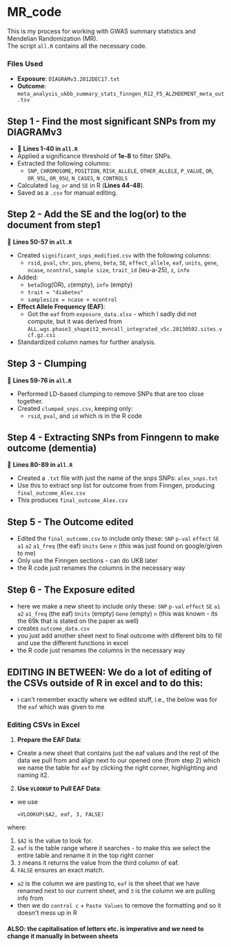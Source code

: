 # MR_code

This is my process for working with GWAS summary statistics and Mendelian Randomization (MR).  
The script `all.R` contains all the necessary code.  

### **Files Used**
- **Exposure**: `DIAGRAMv3.2012DEC17.txt`
- **Outcome**: `meta_analysis_ukbb_summary_stats_finngen_R12_F5_ALZHDEMENT_meta_out.tsv`

## Step 1 - Find the most significant SNPs from my DIAGRAMv3
- 📌 **Lines 1-40 in `all.R`**  
- Applied a significance threshold of **1e-8** to filter SNPs.  
- Extracted the following columns:
  - `SNP`, `CHROMOSOME`, `POSITION`, `RISK_ALLELE`, `OTHER_ALLELE`, `P_VALUE`, `OR`, `OR_95L`, `OR_95U`, `N_CASES`, `N_CONTROLS`
- Calculated `log_or` and `SE` in R (**Lines 44-48**).  
- Saved as a `.csv` for manual editing.

## Step 2 - Add the SE and the log(or) to the document from step1 
📌 **Lines 50-57 in `all.R`**  
- Created `significant_snps_modified.csv` with the following columns:
  - `rsid`, `pval`, `chr`, `pos`, `pheno`, `beta`, `SE`, `effect_allele`, `eaf`, `units`, `gene`, `ncase`, `ncontrol`, `sample size`, `trait_id` (ieu-a-25), `z`, `info`
- Added:
  - `beta`(log(OR), `z`(empty), `info` (empty)
  - `trait = "diabetes"`
  - `samplesize = ncase + ncontrol`
- **Effect Allele Frequency (EAF)**:
  - Got the `eaf` from `exposure_data.xlsx` - which I sadly did not compute, but it was derived from `ALL.wgs.phase3_shapeit2_mvncall_integrated_v5c.20130502.sites.vcf.gz.csi`
- Standardized column names for further analysis.
  
## Step 3 - Clumping 
📌 **Lines 59-76 in `all.R`**  
- Performed LD-based clumping to remove SNPs that are too close together.  
- Created `clumped_snps.csv`, keeping only:
  - `rsid`, `pval`, and `id` which is in the R code

## Step 4 - Extracting SNPs from Finngenn to make outcome (dementia)
📌 **Lines 80-89 in `all.R`**  
- Created a `.txt` file with just the name of the snps SNPs: `alex_snps.txt`  
- Use this to extract snp list for outcome from from Finngen, producing `final_outcome_Alex.csv`
- This produces `final_outcome_Alex.csv`

## Step 5 - The Outcome edited 
- Edited the `final_outcome.csv` to include only these: `SNP`	`p-val`	`effect`	`SE`	`a1`	`a2`	`a1_freq` (the eaf)	`Units`	`Gene`	`n` (this was just found on google/given to me)
- Only use the Finngen sections - can do UKB later
- the R code just renames the columns in the necessary way 

## Step 6 - The Exposure edited 
- here we make a new sheet to include only these: `SNP`	`p-val`	`effect`	`SE`	`a1`	`a2`	`a1_freq` (the eaf)	`Units` (empty)	`Gene` (empty)	`n` (this was known - its the 69k that is stated on the paper as well)
- creates `outcome_data.csv`
- you just add another sheet next to final outcome with different bits to fill and use the different functions in excel
- the R code just renames the columns in the necessary way 

## EDITING IN BETWEEN: We do a lot of editing of the CSVs outside of R in excel and to do this: 
- i can't remember exactly where we edited stuff, i.e., the below was for the `eaf` which was given to me

### **Editing CSVs in Excel**
1. **Prepare the EAF Data**: 
- Create a new sheet that contains just the eaf values and the rest of the data we pull from and align next to our opened one (from step 2) which we name the table for `eaf` by clicking the right corner, highlighting and naming it2.
2. **Use `VLOOKUP` to Pull EAF Data**:  
- we use 
   ```excel
  =VLOOKUP($A2, eaf, 3, FALSE)
    ```
where: 
1. `$A2` is the value to look for.
2. `eaf` is the table range where it searches - to make this we select the entire table and rename it in the top right corner 
3. `3` means it returns the value from the third column of eaf.
4. `FALSE` ensures an exact match.
- `a2` is the column we are pasting to, `eaf` is the sheet that we have renamed next to our current sheet, and `3` is the column we are pulling info from
- then we do `control c` + `Paste Values` to remove the formatting and so it doesn't mess up in R

#### ALSO: the capitalisation of letters etc. is imperative and we need to change it manually in between sheets 

